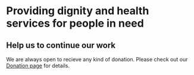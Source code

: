 # Providing dignity and health services for people in need

## Help us to continue our work

We are always open to recieve any kind of donation. Please check out our [Donation page](donate.md) for details.
